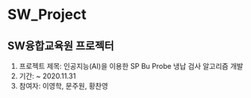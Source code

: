 # SW_Project
## SW융합교육원 프로젝터
1. 프로젝트 제목: 인공지능(AI)을 이용한 SP Bu Probe 냉납 검사 알고리즘 개발
2. 기간: ~ 2020.11.31
3. 참여자: 이영학, 문주원, 황찬영

